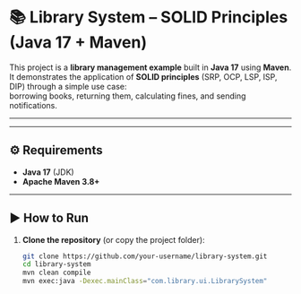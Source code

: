 # 📚 Library System – SOLID Principles (Java 17 + Maven)

This project is a **library management example** built in **Java 17** using **Maven**.  
It demonstrates the application of **SOLID principles** (SRP, OCP, LSP, ISP, DIP) through a simple use case:  
borrowing books, returning them, calculating fines, and sending notifications.

---


---

## ⚙️ Requirements

- **Java 17** (JDK)  
- **Apache Maven 3.8+**

---

## ▶️ How to Run

1. **Clone the repository** (or copy the project folder):  
   ```bash
   git clone https://github.com/your-username/library-system.git
   cd library-system
   mvn clean compile
   mvn exec:java -Dexec.mainClass="com.library.ui.LibrarySystem"


